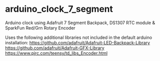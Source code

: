 # arduino_clock_7_segment
Arduino clock using Adafruit 7 Segment Backpack, DS1307 RTC module & SparkFun Red/Grn Rotary Encoder

Uses the following additional libraries not included in the default arduino installation:
  https://github.com/adafruit/Adafruit-LED-Backpack-Library
  https://github.com/adafruit/Adafruit-GFX-Library
  https://www.pjrc.com/teensy/td_libs_Encoder.html

